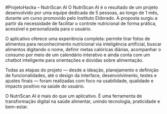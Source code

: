 #ProjetoHacka – NutriScan AI
O NutriScan AI é o resultado de um projeto desenvolvido por uma equipe dedicada de 5 pessoas, ao longo de 1 mês, durante um curso promovido pelo Instituto Eldorado.
A proposta surgiu a partir da necessidade de facilitar o controle nutricional de forma prática, acessível e personalizada para o usuário.

O aplicativo oferece uma experiência completa: permite tirar fotos de alimentos para reconhecimento nutricional via inteligência artificial, buscar alimentos digitando o nome, definir metas calóricas diárias, acompanhar o consumo por meio de um calendário interativo e ainda conta com um chatbot inteligente para orientações e dúvidas sobre alimentação.

Todas as etapas do projeto — desde a ideação, planejamento e definição de funcionalidades, até o design da interface, desenvolvimento, testes e ajustes finais — foram realizadas com foco na usabilidade, qualidade e impacto positivo na saúde do usuário.

O NutriScan AI é mais do que um aplicativo. É uma ferramenta de transformação digital na saúde alimentar, unindo tecnologia, praticidade e bem-estar.
